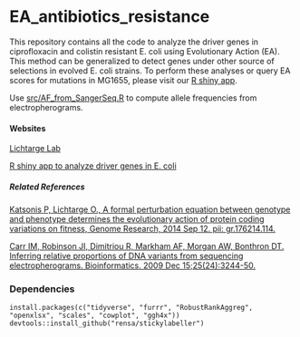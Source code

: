 # EA_antibiotics_resistance

This repository contains all the code to analyze the driver genes in ciprofloxacin and colistin resistant E. coli using Evolutionary Action (EA). This method can be generalized to detect genes under other source of selections in evolved E. coli strains. To perform these analyses or query EA scores for mutations in MG1655, please visit our [R shiny app](http://bioheat.lichtargelab.org).

Use [src/AF_from_SangerSeq.R](https://github.com/LichtargeLab/EA_antibiotics_resistance/blob/master/src/AF_from_SangerSeq.R) to compute allele frequencies from electropherograms.

#### Websites

[Lichtarge Lab](http://lichtargelab.org)

[R shiny app to analyze driver genes in E. coli](http://bioheat.lichtargelab.org)

##### Related References

[Katsonis P, Lichtarge O., A formal perturbation equation between genotype and phenotype determines the evolutionary action of protein coding variations on fitness, Genome Research, 2014 Sep 12. pii: gr.176214.114.](https://pubmed.ncbi.nlm.nih.gov/25217195/)

[Carr IM, Robinson JI, Dimitriou R, Markham AF, Morgan AW, Bonthron DT. Inferring relative proportions of DNA variants from sequencing electropherograms. Bioinformatics. 2009 Dec 15;25(24):3244-50.](https://pubmed.ncbi.nlm.nih.gov/19819885/)

### Dependencies

```
install.packages(c("tidyverse", "furrr", "RobustRankAggreg", "openxlsx", "scales", "cowplot", "ggh4x"))
devtools::install_github("rensa/stickylabeller")

```
